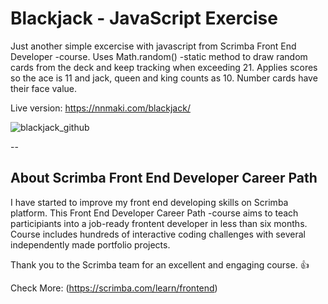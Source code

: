 # Blackjack - JavaScript Exercise

Just another simple excercise with javascript from Scrimba Front End Developer -course. Uses Math.random() -static method to draw random cards from the deck and keep tracking when exceeding 21. Applies scores so the ace is 11 and jack, queen and king counts as 10. Number cards have their face value.

Live version: https://nnmaki.com/blackjack/

![blackjack_github](https://github.com/user-attachments/assets/88210731-79b0-4cd4-ac0c-76b88b93e1a1)

--
## About Scrimba Front End Developer Career Path

I have started to improve my front end developing skills on Scrimba platform. This Front End Developer Career Path -course aims to teach participiants into a job-ready frontent developer in less than six months. Course includes hundreds of interactive coding challenges with several independently made portfolio projects.

Thank you to the Scrimba team for an excellent and engaging course. 👍

Check More: (https://scrimba.com/learn/frontend)
